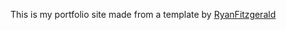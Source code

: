 This is my portfolio site made from a template by [RyanFitzgerald](https://github.com/RyanFitzgerald/devportfolio)
